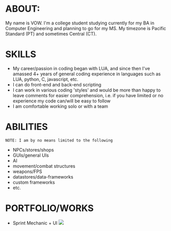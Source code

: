 # ABOUT:
My name is VOW. I'm a college student studying currently for my BA in Computer Engineering and planning to go for my MS. My timezone is Pacific Standard (PT) and sometimes Central (CT).

# SKILLS
 - My career/passion in coding began with LUA, and since then I've amassed 4+ years of general coding experience in languages such as LUA, python, C, javascript, etc.
 - I can do front-end and back-end scripting
 - I can work in various coding 'styles' and would be more than happy to leave comments for easier comprehension, i.e. if you have limited or no experience my code can/will be easy to follow
 - I am comfortable working solo or with a team
 
# ABILITIES
    NOTE: I am by no means limited to the following
 - NPCs/stores/shops
 - GUIs/general UIs
 - AI
 - movement/combat structures
 - weapons/FPS
 - datastores/data-frameworks
 - custom frameworks
 - etc.

# PORTFOLIO/WORKS
 - Sprint Mechanic + UI
![](https://media.giphy.com/media/e29kICjVPRI9cwgIyS/giphy.gif)
